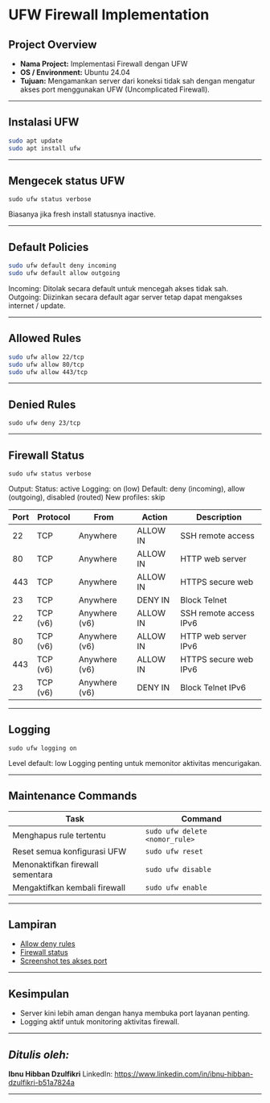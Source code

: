 # UFW Firewall Implementation

## Project Overview

- **Nama Project:** Implementasi Firewall dengan UFW
- **OS / Environment:** Ubuntu 24.04
- **Tujuan:** Mengamankan server dari koneksi tidak sah dengan mengatur akses port menggunakan UFW (Uncomplicated Firewall).

---

## Instalasi UFW

```bash
sudo apt update
sudo apt install ufw
```

---

## Mengecek status UFW

`sudo ufw status verbose`

Biasanya jika fresh install statusnya inactive.

---

## Default Policies

```bash
sudo ufw default deny incoming
sudo ufw default allow outgoing
```

Incoming: Ditolak secara default untuk mencegah akses tidak sah.
Outgoing: Diizinkan secara default agar server tetap dapat mengakses internet / update.

---

## Allowed Rules

```bash
sudo ufw allow 22/tcp
sudo ufw allow 80/tcp
sudo ufw allow 443/tcp
```

---

## Denied Rules

`sudo ufw deny 23/tcp`

---

## Firewall Status

`sudo ufw status verbose`

Output:
Status: active
Logging: on (low)
Default: deny (incoming), allow (outgoing), disabled (routed)
New profiles: skip

| Port | Protocol | From          | Action   | Description            |
| ---- | -------- | ------------- | -------- | ---------------------- |
| 22   | TCP      | Anywhere      | ALLOW IN | SSH remote access      |
| 80   | TCP      | Anywhere      | ALLOW IN | HTTP web server        |
| 443  | TCP      | Anywhere      | ALLOW IN | HTTPS secure web       |
| 23   | TCP      | Anywhere      | DENY IN  | Block Telnet           |
| 22   | TCP (v6) | Anywhere (v6) | ALLOW IN | SSH remote access IPv6 |
| 80   | TCP (v6) | Anywhere (v6) | ALLOW IN | HTTP web server IPv6   |
| 443  | TCP (v6) | Anywhere (v6) | ALLOW IN | HTTPS secure web IPv6  |
| 23   | TCP (v6) | Anywhere (v6) | DENY IN  | Block Telnet IPv6      |

---

## Logging

`sudo ufw logging on`

Level default: low
Logging penting untuk memonitor aktivitas mencurigakan.

---

## Maintenance Commands

| Task                             | Command                        |
| -------------------------------- | ------------------------------ |
| Menghapus rule tertentu          | `sudo ufw delete <nomor_rule>` |
| Reset semua konfigurasi UFW      | `sudo ufw reset`               |
| Menonaktifkan firewall sementara | `sudo ufw disable`             |
| Mengaktifkan kembali firewall    | `sudo ufw enable`              |

---

## Lampiran

- [Allow deny rules](allow-deny-rules.png)
- [Firewall status](firewall-status.png)
- [Screenshot tes akses port](tes-nmap.png)

---

## Kesimpulan

- Server kini lebih aman dengan hanya membuka port layanan penting.
- Logging aktif untuk monitoring aktivitas firewall.

---

## _Ditulis oleh:_

**Ibnu Hibban Dzulfikri**
LinkedIn: https://www.linkedin.com/in/ibnu-hibban-dzulfikri-b51a7824a

---
